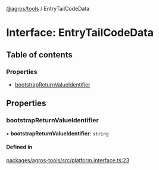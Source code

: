 [@agros/tools](../index.md) / EntryTailCodeData

# Interface: EntryTailCodeData

## Table of contents

### Properties

- [bootstrapReturnValueIdentifier](EntryTailCodeData.md#bootstrapreturnvalueidentifier)

## Properties

### <a id="bootstrapreturnvalueidentifier" name="bootstrapreturnvalueidentifier"></a> bootstrapReturnValueIdentifier

• **bootstrapReturnValueIdentifier**: `string`

#### Defined in

[packages/agros-tools/src/platform.interface.ts:23](https://github.com/agrosjs/agros/blob/fc9548f/packages/agros-tools/src/platform.interface.ts#L23)
